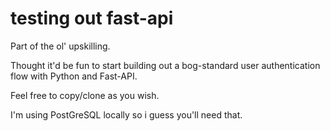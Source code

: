 # testing out fast-api

Part of the ol' upskilling.

Thought it'd be fun to start building out a bog-standard user authentication flow with Python and Fast-API.

Feel free to copy/clone as you wish.

I'm using PostGreSQL locally so i guess you'll need that.

